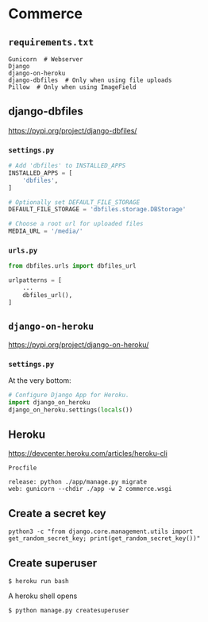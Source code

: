 # Commerce

## `requirements.txt`

```
Gunicorn  # Webserver
Django
django-on-heroku
django-dbfiles  # Only when using file uploads
Pillow  # Only when using ImageField
```


## django-dbfiles

https://pypi.org/project/django-dbfiles/


### `settings.py`

```python
# Add 'dbfiles' to INSTALLED_APPS
INSTALLED_APPS = [
    'dbfiles',
]

# Optionally set DEFAULT_FILE_STORAGE
DEFAULT_FILE_STORAGE = 'dbfiles.storage.DBStorage'

# Choose a root url for uploaded files
MEDIA_URL = '/media/'
```


### `urls.py`
```python
from dbfiles.urls import dbfiles_url

urlpatterns = [
    ...
    dbfiles_url(),
]
```


## `django-on-heroku`

https://pypi.org/project/django-on-heroku/


### `settings.py`

At the very bottom:
```python
# Configure Django App for Heroku.
import django_on_heroku
django_on_heroku.settings(locals())
```


## Heroku

https://devcenter.heroku.com/articles/heroku-cli

`Procfile`

    release: python ./app/manage.py migrate
    web: gunicorn --chdir ./app -w 2 commerce.wsgi


## Create a secret key

    python3 -c "from django.core.management.utils import get_random_secret_key; print(get_random_secret_key())"


## Create superuser

    $ heroku run bash

A heroku shell opens

    $ python manage.py createsuperuser
